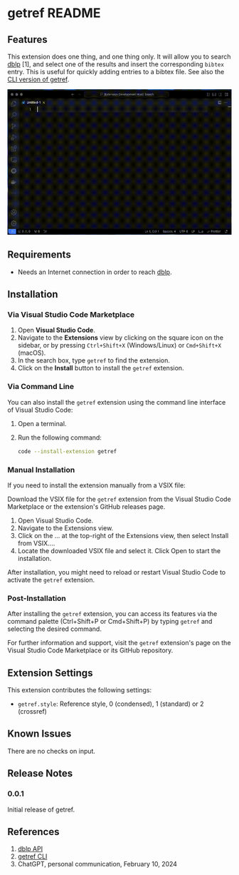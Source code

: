 # getref README

## Features

This extension does one thing, and one thing only. It will allow you to search [dblp](https://dblp.org/) [1], and select one of the results and insert the corresponding `bibtex` entry. This is useful for quickly adding entries to a bibtex file. See also the [CLI version of getref](https://github.com/martisak/getref).

![animation](getref.gif)

## Requirements

- Needs an Internet connection in order to reach [dblp](https://dblp.org/).

## Installation

### Via Visual Studio Code Marketplace

1. Open **Visual Studio Code**.
2. Navigate to the **Extensions** view by clicking on the square icon on the sidebar, or by pressing `Ctrl+Shift+X` (Windows/Linux) or `Cmd+Shift+X` (macOS).
3. In the search box, type `getref` to find the extension.
4. Click on the **Install** button to install the `getref` extension.

### Via Command Line

You can also install the `getref` extension using the command line interface of Visual Studio Code:

1. Open a terminal.
2. Run the following command:

   ```bash
   code --install-extension getref
   ````

### Manual Installation

If you need to install the extension manually from a VSIX file:

Download the VSIX file for the `getref` extension from the Visual Studio Code Marketplace or the extension's GitHub releases page.

1. Open Visual Studio Code.
1. Navigate to the Extensions view.
1. Click on the ... at the top-right of the Extensions view, then select Install from VSIX....
1. Locate the downloaded VSIX file and select it. Click Open to start the installation.

After installation, you might need to reload or restart Visual Studio Code to activate the `getref` extension.

### Post-Installation

After installing the `getref` extension, you can access its features via the command palette (Ctrl+Shift+P or Cmd+Shift+P) by typing `getref` and selecting the desired command.

For further information and support, visit the `getref` extension's page on the Visual Studio Code Marketplace or its GitHub repository.

## Extension Settings

This extension contributes the following settings:

* `getref.style`: Reference style, 0 (condensed), 1 (standard) or 2 (crossref)

## Known Issues

There are no checks on input.

## Release Notes

### 0.0.1

Initial release of getref.

## References

1. [dblp API](https://dblp.org/faq/How+to+use+the+dblp+search+API.html)
1. [getref CLI](https://github.com/martisak/getref)
1. ChatGPT, personal communication, February 10, 2024